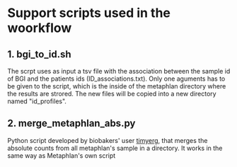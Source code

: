 # Support scripts used in the woorkflow

## 1. bgi_to_id.sh
  The scrpt uses as input a tsv file with the association between the sample id of BGI and the patients ids (ID_associations.txt).
  Only one aguments has to be given to the  script, which is the inside of the metaphlan directory where the results are strored. 
  The new files will be copied into a new directory named "id_profiles".

## 2. merge_metaphlan_abs.py
  Python script developed by biobakers' user [timyerg](https://forum.biobakery.org/u/timyerg), that merges the absolute counts from all metaphlan's sample in a directory.
  It works in the same way as Metaphlan's own script
